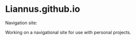 # Liannus.github.io
Navigation site:

Working on a navigational site for use with personal projects.
